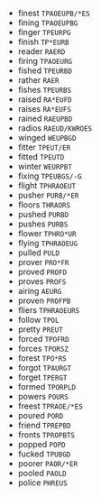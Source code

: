 * finest `TPAOEUPB/*ES`
* fining `TPAOEUPBG`
* finger `TPEURPG`
* finish `TP*EURB`
* reader `RAERD`
* firing `TPAOEURG`
* fished `TPEURBD`
* rather `RAER`
* fishes `TPEURBS`
* raised `RA*EUFD`
* raises `RA*EUFS`
* rained `RAEUPBD`
* radios `RAEUD/KWROES`
* winged `WEUPBGD`
* fitter `TPEUT/ER`
* fitted `TPEUTD`
* winter `WEURPBT`
* fixing `TPEUBGS/-G`
* flight `TPHRAOEUT`
* pusher `PURB/*ER`
* floors `THRAORS`
* pushed `PURBD`
* pushes `PURBS`
* flower `TPHRO*UR`
* flying `TPHRAOEUG`
* pulled `PULD`
* prover `PRO*FR`
* proved `PROFD`
* proves `PROFS`
* airing `AEURG`
* proven `PROFPB`
* fliers `TPHRAOEURS`
* follow `TPOL`
* pretty `PREUT`
* forced `TPOFRD`
* forces `TPORSZ`
* forest `TPO*RS`
* forgot `TPAURGT`
* forget `TPERGT`
* formed `TPORPLD`
* powers `POURS`
* freest `TPRAOE/*ES`
* poured `PORD`
* friend `TPREPBD`
* fronts `TPROPBTS`
* popped `POPD`
* fucked `TPUBGD`
* poorer `PAOR/*ER`
* pooled `PAOLD`
* police `PHREUS`
